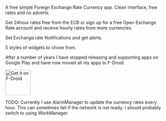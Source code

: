 A free simple Foreign Exchange Rate Currency app. Clean interface, free rates and no adverts.

Get 24hour rates free from the ECB or sign up for a free Open Exchange Rate account and receive hourly rates from more currencies.

Set Exchange rate Notifications and get alerts.

5 styles of widgets to chose from. 

After a number of years I have stopped releasing and supporting apps on Google Play and have now moved all my apps to F-Droid.

[<img src="https://fdroid.gitlab.io/artwork/badge/get-it-on.png"
     alt="Get it on F-Droid"
     height="80">](https://f-droid.org/packages/net.stargw.fx/)
     
TODO: Currently I use AlarmManager to update the currency rates every hour. This can sometimes fail if the network is not ready. I should probably switch to using WorkManager.
